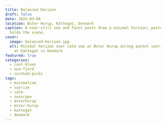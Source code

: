 ```yaml
---
title: Balanced Horizon
draft: false
date: 2025-03-08
location: Øster Hurup, Kattegat, Denmark
caption: A near-still sea and faint posts draw a minimal horizon; pastel sunrise
  holds the scene.
cover:
  image: balanced-horizon.jpg
  alt: Minimal horizon over calm sea at Øster Hurup during pastel sunrise. Located
    at Kattegat in Denmark
featured: true
categories:
  - cool-blues
  - sea-fjord
  - curated-picks
tags:
  - minimalism
  - sunrise
  - calm
  - seascape
  - østerhurup
  - øster-hurup
  - kattegat
  - denmark
---
```

